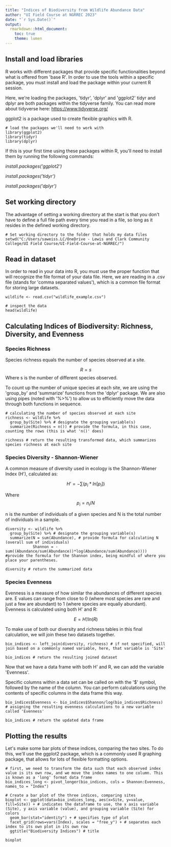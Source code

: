 ```yaml
---
title: "Indices of Biodiversity from Wildlife Abundance Data"
author: "UI Field Course at NGRREC 2023"
date: "`r Sys.Date()`"
output:
  rmarkdown::html_document:
    toc: true
    theme: lumen
---
```


## Install and load libraries

R works with different packages that provide specific functionalities beyond what is offered from 'base R'. In order to use the tools within a specific package, you must install and load the package within your current R session.

Here, we're loading the packages, 'tidyr', 'dplyr' and 'ggplot2'
tidyr and dplyr are both packages within the tidyverse family. You can read more about tidyverse here: https://www.tidyverse.org/ 

ggplot2 is a package used to create flexible graphics with R.

```{r}
# load the packages we'll need to work with
library(ggplot2)
library(tidyr)
library(dplyr)
```
If this is your first time using these packages within R, you'll need to install them by running the following commands: 

*install.packages('ggplot2')*

*install.packages('tidyr')*

*install.packages('dplyr')*

## Set working directory

The advantage of setting a working directory at the start is that you don't have to define a full file path every time you read in a file, so long as it resides in the defined working directory.

```{r}
# Set working directory to the folder that holds my data files
setwd("C:/Users/saweiss.LC/OneDrive - Lewis and Clark Community College/UI Field Course/UI-Field-Course-at-NGRREC/")
```

## Read in dataset 

In order to read in your data into R, you must use the proper function that will recognize the file format of your data file. Here, we are reading in a .csv file (stands for 'comma separated values'), which is a common file format for storing large datasets.
```{r}
wildlife <- read.csv("wildlife_example.csv")

# inspect the data 
head(wildlife)

```

## Calculating Indices of Biodiversity: Richness, Diversity, and Evenness

### Species Richness

Species richness equals the number of species observed at a site.

$$R = s$$
Where s is the number of different species observed.

To count up the number of unique species at each site, we are using the 'group_by' and 'summarize' functions from the 'dplyr' package. We are also using pipes (noted with '%>%') to allow us to efficiently move the data through both functions in sequence.
```{r}
# calculating the number of species observed at each site
richness <- wildlife %>% 
  group_by(Site) %>% # designate the grouping variable(s)
  summarize(Richness = n()) # provide the formula, in this case, counting the rows (this is what 'n()' does)

richness # return the resulting transformed data, which summarizes species richness at each site
```

### Species Diversity - Shannon-Wiener

A common measure of diversity used in ecology is the Shannon-Wiener Index (H'), calculated as: 

$$H’ = -∑ (p_i * ln[p_i])$$

Where 
$$p_i = n_i/N$$		

n is the number of individuals of a given species and N is the total number of individuals in a sample.

```{r}
diversity <- wildlife %>%
  group_by(Site) %>% # designate the grouping variable(s)
  summarize(N = sum(Abundance), # provide formula for calculating N (overall sum of individuals)
            Shannon = -sum((Abundance/sum(Abundance))*log(Abundance/sum(Abundance)))) #provide the formula for the Shannon index, being mindful of where you place your parentheses.

diversity # return the summarized data
```

### Species Evenness

Evenness is a measure of how similar the abundances of different species are. E values can range from close to 0 (where most species are rare and just a few are abundant) to 1 (where species are equally abundant). Evenness is calculated using both H' and R:

$$E = H’/ln(R)$$

To make use of both our diversity and richness tables in this final calculation, we will join these two datasets together.
```{r}
bio_indices <- left_join(diversity, richness) # if not specified, will join based on a commonly named variable, here, that variable is 'Site'

bio_indices # return the resulting joined dataset
```

Now that we have a data frame with both H' and R, we can add the variable 'Evenness'.

Specific columns within a data set can be called on with the '$' symbol, followed by the name of the column. You can perform calculations using the contents of specific columns in the data frame this way.
```{r}
bio_indices$Evenness <- bio_indices$Shannon/log(bio_indices$Richness) # assigning the resulting evenness calculations to a new variable called 'Evenness'

bio_indices # return the updated data frame
```

## Plotting the results

Let's make some bar plots of these indices, comparing the two sites. To do this, we'll use the ggplot2 package, which is a commonly used R graphing package, that allows for lots of flexible formatting options.

```{r}
# first, we need to transform the data such that each observed index value is its own row, and we move the index names to one column. This is known as a 'long' format data frame
bio_indices_long <- pivot_longer(bio_indices, cols = Shannon:Evenness, names_to = "Index")

# Create a bar plot of the three indices, comparing sites
bioplot <- ggplot(data=bio_indices_long, aes(x=Site, y=value, fill=Site)) + # indicates the dataframe to use, the x axis variable (Site), y axis variable (value), and grouping variable (Site) for colors
  geom_bar(stat="identity") + # specifies type of plot
  facet_grid(rows=vars(Index), scales = "free_y") + # separates each index to its own plot in its own row
  ggtitle("Biodiversity Indices") # title

bioplot 
```

